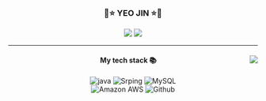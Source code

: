 <div align="center">
 
  ### 💫⭐️ YEO JIN ⭐️💫
<a href="https://yeojinlee.notion.site/Back-End-Developer-6cb26ff3a7e04336898454651436b8e9"><img src="https://img.shields.io/badge/Notion-ffffff?style=flat-square&logo=notion&logoColor=black"/></a>
   <a href="https://github.com/yeojin822"><img src="https://hits.seeyoufarm.com/api/count/incr/badge.svg?url=https%3A%2F%2Fgithub.com%2Fyeojin822&count_bg=%23000000&title_bg=%23000000&icon=github.svg&icon_color=%23E7E7E7&title=GitHub&edge_flat=false)"/></a> 

  ---

<div>
        <img align="right" src="https://github-readme-stats.vercel.app/api/top-langs/?username=yeojin822&theme=dracula&exclude_repo=Computer-Science-Engineering&layout=compact"/>
<h4> My tech stack 📚 </h4>
<p>
  <img alt="java" src="https://img.shields.io/badge/Java-007396?style=flat-square&logo=Java&logoColor=white" />
  <img alt="Srping" src="https://img.shields.io/badge/Spring-6DB33F?style=flat-square&logo=Spring&logoColor=white" />
  <img alt="MySQL" src="https://img.shields.io/badge/Mysql-4479A1?style=flat-square&logo=Mysql&logoColor=white" />
  <br>
  <img alt="Amazon AWS" src="https://img.shields.io/badge/Amazon AWS-FECC00?style=flat-square&logo=Amazon AWS&logoColor=white" />
  <img alt="Github" src="https://img.shields.io/badge/Github-181717?style=flat-square&logo=Github&logoColor=white" />
</p>
<div>
  

